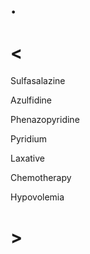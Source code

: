 # .

# <

Sulfasalazine

Azulfidine

Phenazopyridine

Pyridium

Laxative

Chemotherapy

Hypovolemia

# >
